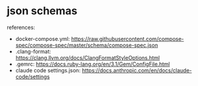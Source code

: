 # json schemas

references:

- docker-compose.yml: https://raw.githubusercontent.com/compose-spec/compose-spec/master/schema/compose-spec.json
- .clang-format: https://clang.llvm.org/docs/ClangFormatStyleOptions.html
- .gemrc: https://docs.ruby-lang.org/en/3.1/Gem/ConfigFile.html
- claude code settings.json: https://docs.anthropic.com/en/docs/claude-code/settings
